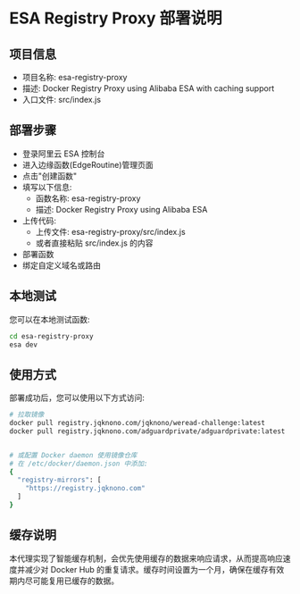 # ESA Registry Proxy 部署说明

## 项目信息

- 项目名称: esa-registry-proxy
- 描述: Docker Registry Proxy using Alibaba ESA with caching support
- 入口文件: src/index.js

## 部署步骤

- 登录阿里云 ESA 控制台
- 进入边缘函数(EdgeRoutine)管理页面
- 点击"创建函数"
- 填写以下信息:
  - 函数名称: esa-registry-proxy
  - 描述: Docker Registry Proxy using Alibaba ESA
- 上传代码:
  - 上传文件: esa-registry-proxy/src/index.js
  - 或者直接粘贴 src/index.js 的内容
- 部署函数
- 绑定自定义域名或路由

## 本地测试

您可以在本地测试函数:

```bash
cd esa-registry-proxy
esa dev
```

## 使用方式

部署成功后，您可以使用以下方式访问:

```bash
# 拉取镜像
docker pull registry.jqknono.com/jqknono/weread-challenge:latest
docker pull registry.jqknono.com/adguardprivate/adguardprivate:latest


# 或配置 Docker daemon 使用镜像仓库
# 在 /etc/docker/daemon.json 中添加:
{
  "registry-mirrors": [
    "https://registry.jqknono.com"
  ]
}
```

## 缓存说明

本代理实现了智能缓存机制，会优先使用缓存的数据来响应请求，从而提高响应速度并减少对 Docker Hub 的重复请求。缓存时间设置为一个月，确保在缓存有效期内尽可能复用已缓存的数据。
